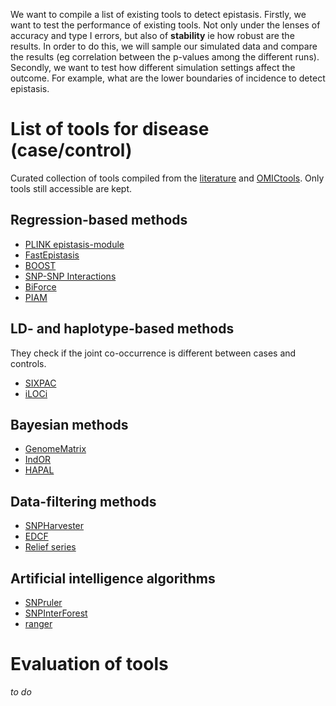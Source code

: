 We want to compile a list of existing tools to detect epistasis. Firstly, we want to test the performance of existing tools. Not only under the lenses of accuracy and type I errors, but also of **stability** ie how robust are the results. In order to do this, we will sample our simulated data and compare the results (eg correlation between the p-values among the different runs). Secondly, we want to test how different simulation settings affect the outcome. For example, what are the lower boundaries of incidence to detect epistasis.

# List of tools for disease (case/control)

Curated collection of tools compiled from the [literature](http://www.nature.com/nrg/journal/v15/n11/full/nrg3747.html) and [OMICtools](https://omictools.com/epistasis-detection-category). Only tools still accessible are kept.

## Regression-based methods

* [PLINK epistasis-module](http://pngu.mgh.harvard.edu/~purcell/plink/epi.shtml)
* [FastEpistasis](http://www.vital-it.ch/software/FastEpistasis)
* [BOOST](http://bioinformatics.ust.hk/BOOST.html)
* [SNP-SNP Interactions](https://sites.ualberta.ca/~yyasui/software.html#snpGWAS)
* [BiForce](http://bioinfo.utu.fi/biforcetoolbox)
* [PIAM](http://www.ihs.ac.cn/xykong/PIAM.zip)

## LD- and haplotype-based methods

They check if the joint co-occurrence is different between cases and controls.

* [SIXPAC](http://www.cs.columbia.edu/~snehitp/sixpac/)
* [iLOCi](http://www4a.biotec.or.th/GI/tools/iloci)

## Bayesian methods

* [GenomeMatrix](https://sph.uth.edu/hgc/faculty/xiong/software-B.html)
* [IndOR](http://emily.perso.math.cnrs.fr/IndOR/IndOR/IndOR.html)
* [HAPAL](https://www.stt.msu.edu/~cui/software.html)

## Data-filtering methods

* [SNPHarvester](http://bioinformatics.ust.hk/SNPHarvester.html)
* [EDCF](http://www.cs.ucr.edu/~minzhux/EDCF.zip)
* [Relief series](https://code.google.com/archive/p/ensemble-of-filters/)

## Artificial intelligence algorithms

* [SNPruler](http://bioinformatics.ust.hk/Software.html)
* [SNPInterForest](https://gwas.biosciencedbc.jp/SNPInterForest/index.html)
* [ranger](https://github.com/imbs-hl/ranger)

# Evaluation of tools

*to do*
